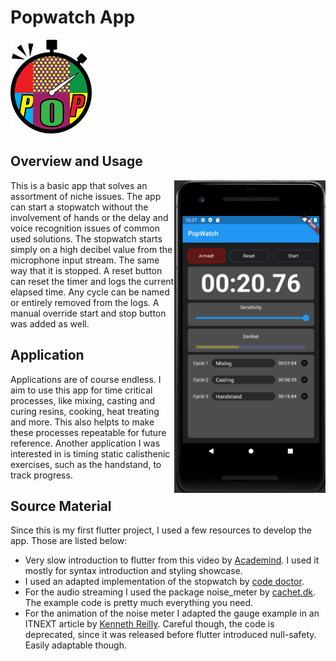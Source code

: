 # Popwatch App

<img src="img/PopWatch.png" height=150px />

## Overview and Usage
<img align="right" src="img/Emulator-Preview.png" height=500px />

This is a basic app that solves an assortment of niche issues. The app can start a stopwatch without the involvement of hands or the delay and voice recognition issues of common used solutions. The stopwatch starts simply on a high decibel value from the microphone input stream. The same way that it is stopped. A reset button can reset the timer and logs the current elapsed time. Any cycle can be named or entirely removed from the logs. A manual override start and stop button was added as well.

## Application

Applications are of course endless. I aim to use this app for time critical processes, like mixing, casting and curing resins, cooking, heat treating and more. This also helpts to make these processes repeatable for future reference. Another application I was interested in is timing static calisthenic exercises, such as the handstand, to track progress.

## Source Material

Since this is my first flutter project, I used a few resources to develop the app. Those are listed below:

- Very slow introduction to flutter from this video by [Academind](https://www.youtube.com/watch?v=x0uinJvhNxI&t). I used it mostly for syntax introduction and styling showcase. 
- I used an adapted implementation of the stopwatch by [code doctor](https://www.youtube.com/watch?v=iI-BR-fr0bQ).
- For the audio streaming I used the package noise_meter by [cachet.dk](https://pub.dev/packages/noise_meter). The example code is pretty much everything you need. 
- For the animation of the noise meter I adapted the gauge example in an ITNEXT article by [Kenneth Reilly](https://itnext.io/build-an-animated-gauge-in-flutter-e495a436dbf8). Careful though, the code is deprecated, since it was released before flutter introduced null-safety. Easily adaptable though.
